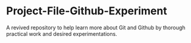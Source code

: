 # Project-File-Github-Experiment
A revived repository to help learn more about Git and Github by thorough practical work and desired experimentations.
